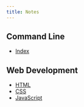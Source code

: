 ```yaml
---
title: Notes
---
```


## Command Line

* [Index](/notes/cli/)

## Web Development

* [HTML](/notes/html/)
* [CSS](/notes/css/)
* [JavaScript](/notes/javascript/)


